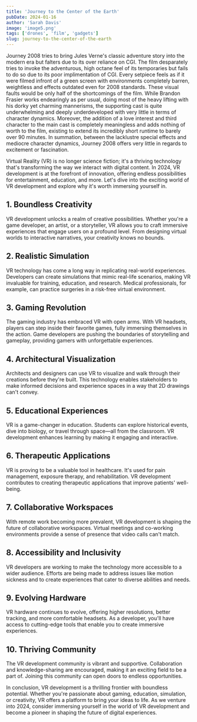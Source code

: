 ```yaml
---
title: 'Journey to the Center of the Earth'
pubDate: 2024-01-16
author: 'Sarah Davis'
image: 'image5.png'
tags: ['drones', 'film', 'gadgets']
slug: journey-to-the-center-of-the-earth
---
```


Journey 2008 tries to bring Jules Verne's classic adventure story into the modern era but falters due to its over reliance on CGI. The film desparately tries to invoke the adventurous, high octane feel of its temporaries but fails to do so due to its poor implimentation of CGI. Every setpiece feels as if it were filmed infront of a green screen with environments completely barren, weightless and effects outdated even for 2008 standards. These visual faults would be only half of the shortcomings of the film. While Brandon Frasier works endearingly as per usual, doing most of the heavy lifting with his dorky yet charming mannerisms, the supporting cast is quite underwhelming and deeply underdeveloped with very little in terms of character dynamics. Moreover, the addition of a love interest and third character to the main cast is completely meaningless and adds nothing of worth to the film, existing to extend its incredibly short runtime to barely over 90 minutes. In summation, between the lacklustre special effects and mediocre character dynamics, Journey 2008 offers very little in regards to excitement or fascination. 

Virtual Reality (VR) is no longer science fiction; it's a thriving technology that's transforming the way we interact with digital content. In 2024, VR development is at the forefront of innovation, offering endless possibilities for entertainment, education, and more. Let's dive into the exciting world of VR development and explore why it's worth immersing yourself in.

## **1. Boundless Creativity**

VR development unlocks a realm of creative possibilities. Whether you're a game developer, an artist, or a storyteller, VR allows you to craft immersive experiences that engage users on a profound level. From designing virtual worlds to interactive narratives, your creativity knows no bounds.

## **2. Realistic Simulation**

VR technology has come a long way in replicating real-world experiences. Developers can create simulations that mimic real-life scenarios, making VR invaluable for training, education, and research. Medical professionals, for example, can practice surgeries in a risk-free virtual environment.

## **3. Gaming Revolution**

The gaming industry has embraced VR with open arms. With VR headsets, players can step inside their favorite games, fully immersing themselves in the action. Game developers are pushing the boundaries of storytelling and gameplay, providing gamers with unforgettable experiences.

## **4. Architectural Visualization**

Architects and designers can use VR to visualize and walk through their creations before they're built. This technology enables stakeholders to make informed decisions and experience spaces in a way that 2D drawings can't convey.

## **5. Educational Experiences**

VR is a game-changer in education. Students can explore historical events, dive into biology, or travel through space—all from the classroom. VR development enhances learning by making it engaging and interactive.

## **6. Therapeutic Applications**

VR is proving to be a valuable tool in healthcare. It's used for pain management, exposure therapy, and rehabilitation. VR development contributes to creating therapeutic applications that improve patients' well-being.

## **7. Collaborative Workspaces**

With remote work becoming more prevalent, VR development is shaping the future of collaborative workspaces. Virtual meetings and co-working environments provide a sense of presence that video calls can't match.

## **8. Accessibility and Inclusivity**

VR developers are working to make the technology more accessible to a wider audience. Efforts are being made to address issues like motion sickness and to create experiences that cater to diverse abilities and needs.

## **9. Evolving Hardware**

VR hardware continues to evolve, offering higher resolutions, better tracking, and more comfortable headsets. As a developer, you'll have access to cutting-edge tools that enable you to create immersive experiences.

## **10. Thriving Community**

The VR development community is vibrant and supportive. Collaboration and knowledge-sharing are encouraged, making it an exciting field to be a part of. Joining this community can open doors to endless opportunities.

In conclusion, VR development is a thrilling frontier with boundless potential. Whether you're passionate about gaming, education, simulation, or creativity, VR offers a platform to bring your ideas to life. As we venture into 2024, consider immersing yourself in the world of VR development and become a pioneer in shaping the future of digital experiences.
